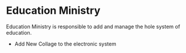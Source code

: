 # Education Ministry

Education Ministry is responsible to add and manage the hole system of education.

- Add New Collage to the electronic system
